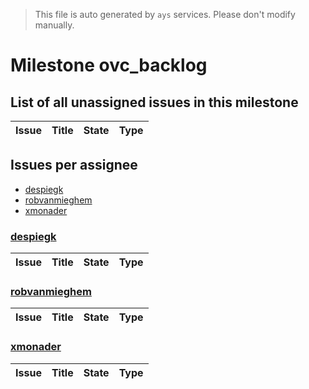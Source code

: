 > This file is auto generated by `ays` services. Please don't modify manually.

# Milestone ovc_backlog

## List of all unassigned issues in this milestone

|Issue|Title|State|Type|
|-----|-----|-----|---|


## Issues per assignee
- [despiegk](#despiegk)
- [robvanmieghem](#robvanmieghem)
- [xmonader](#xmonader)



### [despiegk](https://github.com/despiegk)

|Issue|Title|State|Type|
|-----|-----|-----|----|


### [robvanmieghem](https://github.com/robvanmieghem)

|Issue|Title|State|Type|
|-----|-----|-----|----|


### [xmonader](https://github.com/xmonader)

|Issue|Title|State|Type|
|-----|-----|-----|----|

